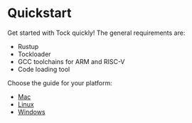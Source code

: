 # Quickstart

Get started with Tock quickly! The general requirements are:

- Rustup
- Tockloader
- GCC toolchains for ARM and RISC-V
- Code loading tool

Choose the guide for your platform:

- [Mac](./quickstart-mac.md)
- [Linux](./quickstart-linux.md)
- [Windows](./quickstart-windows.md)

